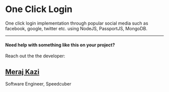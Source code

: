 # One Click Login 
One click login implementation through popular social media such as facebook, google, twitter etc. using NodeJS, PassportJS, MongoDB.


<hr>

#### Need help with something like this on your project? 

Reach out the the developer: 
## [Meraj Kazi](https://merajkazi.xyz) 
Software Engineer,
Speedcuber

